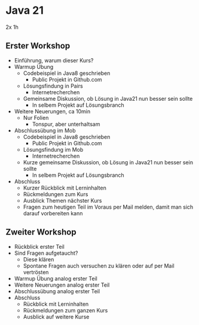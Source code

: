# Java 21

2x 1h

## Erster Workshop
- Einführung, warum dieser Kurs?
- Warmup Übung
	- Codebeispiel in Java8 geschrieben
		- Public Projekt in Github.com
	- Lösungsfindung in Pairs
		- Internetrecherchen
	- Gemeinsame Diskussion, ob Lösung in Java21 nun besser sein sollte
		- In selbem Projekt auf Lösungsbranch
- Weitere Neuerungen, ca 10min
	- Nur Folien
		- Tonspur, aber unterhaltsam
- Abschlussübung im Mob
	- Codebeispiel in Java8 geschrieben
		- Public Projekt in Github.com
	- Lösungsfindung im Mob
		- Internetrecherchen
	- Kurze gemeinsame Diskussion, ob Lösung in Java21 nun besser sein sollte
		- In selbem Projekt auf Lösungsbranch
- Abschluss
	- Kurzer Rückblick mit Lerninhalten
	- Rückmeldungen zum Kurs
	- Ausblick Themen nächster Kurs
	- Fragen zum heutigen Teil im Voraus per Mail melden, damit man sich darauf vorbereiten kann

## Zweiter Workshop
- Rückblick erster Teil
- Sind Fragen aufgetaucht?
	- Diese klären
	- Spontane Fragen auch versuchen zu klären oder auf per Mail vertrösten
- Warmup Übung analog erster Teil
- Weitere Neuerungen analog erster Teil
- Abschlussübung analog erster Teil
- Abschluss
	- Rückblick mit Lerninhalten
	- Rückmeldungen zum ganzen Kurs
	- Ausblick auf weitere Kurse
